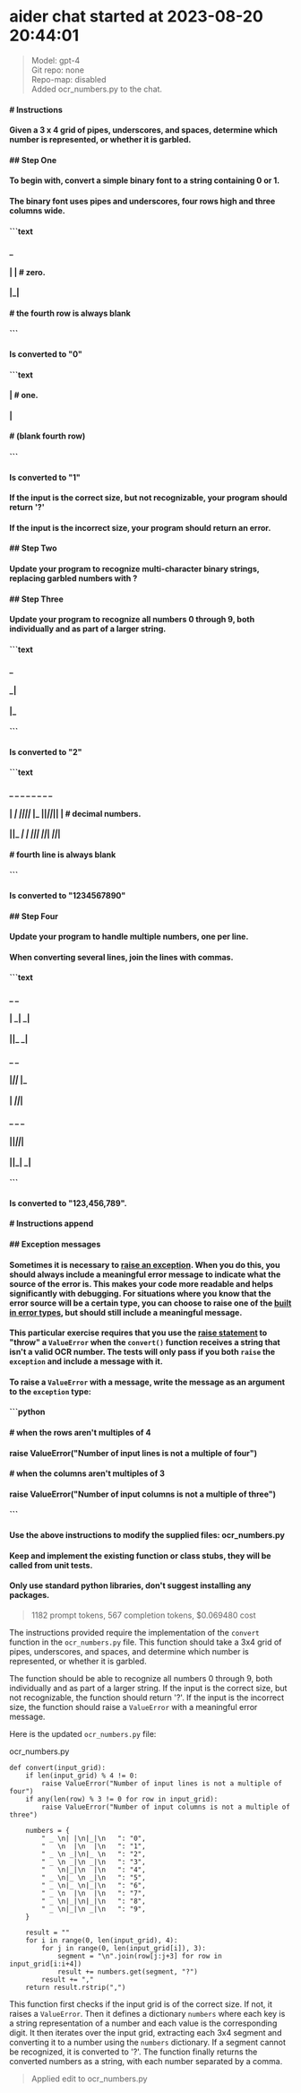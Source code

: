 
# aider chat started at 2023-08-20 20:44:01

> Model: gpt-4  
> Git repo: none  
> Repo-map: disabled  
> Added ocr_numbers.py to the chat.  

#### # Instructions  
####   
#### Given a 3 x 4 grid of pipes, underscores, and spaces, determine which number is represented, or whether it is garbled.  
####   
#### ## Step One  
####   
#### To begin with, convert a simple binary font to a string containing 0 or 1.  
####   
#### The binary font uses pipes and underscores, four rows high and three columns wide.  
####   
#### ```text  
####      _   #  
####     | |  # zero.  
####     |_|  #  
####          # the fourth row is always blank  
#### ```  
####   
#### Is converted to "0"  
####   
#### ```text  
####          #  
####       |  # one.  
####       |  #  
####          # (blank fourth row)  
#### ```  
####   
#### Is converted to "1"  
####   
#### If the input is the correct size, but not recognizable, your program should return '?'  
####   
#### If the input is the incorrect size, your program should return an error.  
####   
#### ## Step Two  
####   
#### Update your program to recognize multi-character binary strings, replacing garbled numbers with ?  
####   
#### ## Step Three  
####   
#### Update your program to recognize all numbers 0 through 9, both individually and as part of a larger string.  
####   
#### ```text  
####  _  
####  _|  
#### |_  
####   
#### ```  
####   
#### Is converted to "2"  
####   
#### ```text  
####       _  _     _  _  _  _  _  _  #  
####     | _| _||_||_ |_   ||_||_|| | # decimal numbers.  
####     ||_  _|  | _||_|  ||_| _||_| #  
####                                  # fourth line is always blank  
#### ```  
####   
#### Is converted to "1234567890"  
####   
#### ## Step Four  
####   
#### Update your program to handle multiple numbers, one per line.  
#### When converting several lines, join the lines with commas.  
####   
#### ```text  
####     _  _  
####   | _| _|  
####   ||_  _|  
####   
####     _  _  
#### |_||_ |_  
####   | _||_|  
####   
####  _  _  _  
####   ||_||_|  
####   ||_| _|  
####   
#### ```  
####   
#### Is converted to "123,456,789".  
#### # Instructions append  
####   
#### ## Exception messages  
####   
#### Sometimes it is necessary to [raise an exception](https://docs.python.org/3/tutorial/errors.html#raising-exceptions). When you do this, you should always include a **meaningful error message** to indicate what the source of the error is. This makes your code more readable and helps significantly with debugging. For situations where you know that the error source will be a certain type, you can choose to raise one of the [built in error types](https://docs.python.org/3/library/exceptions.html#base-classes), but should still include a meaningful message.  
####   
#### This particular exercise requires that you use the [raise statement](https://docs.python.org/3/reference/simple_stmts.html#the-raise-statement) to "throw" a `ValueError` when the `convert()` function receives a string that isn't a valid OCR number. The tests will only pass if you both `raise` the `exception` and include a message with it.  
####   
#### To raise a `ValueError` with a message, write the message as an argument to the `exception` type:  
####   
#### ```python  
#### # when the rows aren't multiples of 4  
#### raise ValueError("Number of input lines is not a multiple of four")  
####   
#### # when the columns aren't multiples of 3  
#### raise ValueError("Number of input columns is not a multiple of three")  
#### ```  
####   
#### ####  
####   
#### Use the above instructions to modify the supplied files: ocr_numbers.py  
#### Keep and implement the existing function or class stubs, they will be called from unit tests.  
#### Only use standard python libraries, don't suggest installing any packages.  
> 1182 prompt tokens, 567 completion tokens, $0.069480 cost  

The instructions provided require the implementation of the `convert` function in the `ocr_numbers.py` file. This function should take a 3x4 grid of pipes, underscores, and spaces, and determine which number is represented, or whether it is garbled. 

The function should be able to recognize all numbers 0 through 9, both individually and as part of a larger string. If the input is the correct size, but not recognizable, the function should return '?'. If the input is the incorrect size, the function should raise a `ValueError` with a meaningful error message.

Here is the updated `ocr_numbers.py` file:

ocr_numbers.py
```
def convert(input_grid):
    if len(input_grid) % 4 != 0:
        raise ValueError("Number of input lines is not a multiple of four")
    if any(len(row) % 3 != 0 for row in input_grid):
        raise ValueError("Number of input columns is not a multiple of three")

    numbers = {
        " _ \n| |\n|_|\n   ": "0",
        "   \n  |\n  |\n   ": "1",
        " _ \n _|\n|_ \n   ": "2",
        " _ \n _|\n _|\n   ": "3",
        "   \n|_|\n  |\n   ": "4",
        " _ \n|_ \n _|\n   ": "5",
        " _ \n|_ \n|_|\n   ": "6",
        " _ \n  |\n  |\n   ": "7",
        " _ \n|_|\n|_|\n   ": "8",
        " _ \n|_|\n _|\n   ": "9",
    }

    result = ""
    for i in range(0, len(input_grid), 4):
        for j in range(0, len(input_grid[i]), 3):
            segment = "\n".join(row[j:j+3] for row in input_grid[i:i+4])
            result += numbers.get(segment, "?")
        result += ","
    return result.rstrip(",")
```
This function first checks if the input grid is of the correct size. If not, it raises a `ValueError`. Then it defines a dictionary `numbers` where each key is a string representation of a number and each value is the corresponding digit. It then iterates over the input grid, extracting each 3x4 segment and converting it to a number using the `numbers` dictionary. If a segment cannot be recognized, it is converted to '?'. The function finally returns the converted numbers as a string, with each number separated by a comma.

> Applied edit to ocr_numbers.py  
